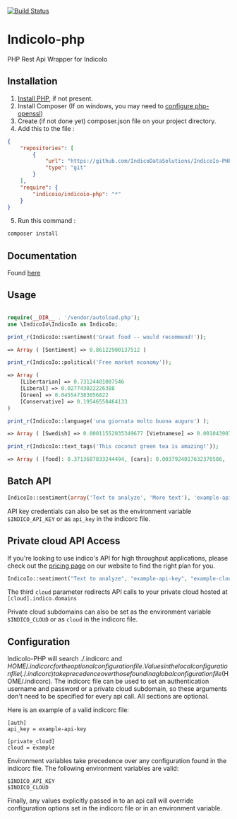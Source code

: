 [![Build Status](https://travis-ci.org/IndicoDataSolutions/IndicoIo-PHP.svg?branch=master)](https://travis-ci.org/IndicoDataSolutions/IndicoIo-PHP)

IndicoIo-php
=========

PHP Rest Api Wrapper for IndicoIo


Installation
--------------
1. [Install PHP](http://php.net/downloads.php), if not present.
2. Install Composer (If on windows, you may need to [configure php-openssl](http://www.herongyang.com/PKI/HTTPS-PHP-Configure-PHP-OpenSSL-on-Windows.html))
3. Create (if not done yet) composer.json file on your project directory.
4. Add this to the file :
```json
{
    "repositories": [
        {
            "url": "https://github.com/IndicoDataSolutions/IndicoIo-PHP.git",
            "type": "git"
        }
    ],
    "require": {
        "indicoio/indicoio-php": "*"
    }
}
```
5. Run this command :
```sh
composer install
```

Documentation
------------
Found [here](http://indico.readme.io/v1.0/docs)

Usage
----

```php

require(__DIR__ . '/vendor/autoload.php');
use \IndicoIo\IndicoIo as IndicoIo;

print_r(IndicoIo::sentiment('Great food -- would recommend!'));

=> Array ( [Sentiment] => 0.86122900137512 )

print_r(IndicoIo::political('Free market economy'));

=> Array (
    [Libertarian] => 0.73124401007546
    [Liberal] => 0.027743022226388
    [Green] => 0.045547383056822
    [Conservative] => 0.19546558464133
)

print_r(IndicoIo::language('una giornata molto buona auguro') );

=> Array ( [Swedish] => 0.00011552035349677 [Vietnamese] => 0.0010439073406634 [Romanian] => 4.4859977761836E-6 [Dutch] => 4.5674707699322E-5 [Korean] => 5.3119192163625E-5 [Danish] => 9.7697777765179E-6 [Indonesian] => 4.0203025867581E-6 [Latin] => 0.0058764961008608 [Hungarian] => 5.6426058452007E-5 [Persian (Farsi)] => 6.2600437029341E-6 [Lithuanian] => 0.0039609506743307 [French] => 2.0399931496277E-6 [Norwegian] => 0.00015239304276317 [Russian] => 0.00013775439666658 [Thai] => 3.4066036425308E-5 [Finnish] => 8.1624733519993E-5 [Hebrew] => 5.8164830189384E-6 [Bulgarian] => 0.0034069103460234 [Turkish] => 3.8579592818398E-5 [Greek] => 0.00010709230008665 [Tagalog] => 0.00015189161475784 [English] => 0.00011645340410667 [Arabic] => 1.4140934271487E-5 [Italian] => 0.91248953273899 [Portuguese] => 6.6430192271289E-6 [Chinese] => 0.0001651405636031 [German] => 3.4131505928479E-5 [Japanese] => 7.2165176983677E-7 [Czech] => 2.0120301352267E-5 [Slovak] => 0.0002684897882399 [Spanish] => 0.0056873313305499 [Polish] => 0.00037255793355163 [Esperanto] => 0.065529937739673 )

print_r(IndicoIo::text_tags('This coconut green tea is amazing!'));

=> Array ( [food]: 0.3713687833244494, [cars]: 0.0037924017632370586, ...)


```

Batch API
----------------

```php
IndicoIo::sentiment(array('Text to analyze', 'More text'), 'example-api-key')
```

API key credentials can also be set as the environment variable `$INDICO_API_KEY` or as `api_key` in the indicorc file.

Private cloud API Access
------------------------

If you're looking to use indico's API for high throughput applications, please check out the [pricing page](https://indico.io/pricing) on our website to find the right plan for you.

```php
IndicoIo::sentiment("Text to analyze", "example-api-key", "example-cloud")
```

The third `cloud` parameter redirects API calls to your private cloud hosted at `[cloud].indico.domains`

Private cloud subdomains can also be set as the environment variable `$INDICO_CLOUD` or as `cloud` in the indicorc file.

Configuration
------------------------

IndicoIo-PHP will search ./.indicorc and $HOME/.indicorc for the optional configuration file. Values in the local configuration file (./.indicorc) take precedence over those found in a global configuration file ($HOME/.indicorc). The indicorc file can be used to set an authentication username and password or a private cloud subdomain, so these arguments don't need to be specified for every api call. All sections are optional.

Here is an example of a valid indicorc file:


```
[auth]
api_key = example-api-key

[private_cloud]
cloud = example
```

Environment variables take precedence over any configuration found in the indicorc file.
The following environment variables are valid:

```
$INDICO_API_KEY
$INDICO_CLOUD
```

Finally, any values explicitly passed in to an api call will override configuration options set in the indicorc file or in an environment variable.
